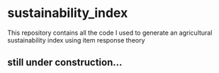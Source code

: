 # sustainability_index
This repository contains all the code I used to generate an agricultural sustainability index using item response theory

## still under construction...
